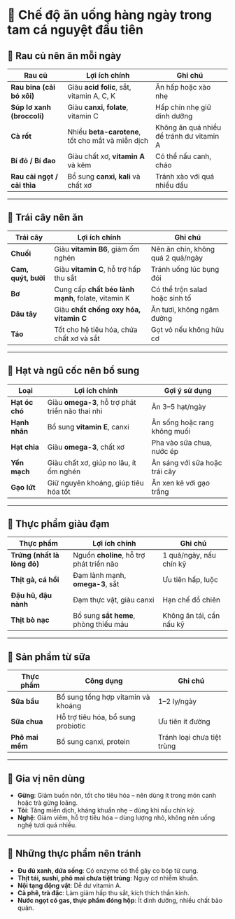 # 🥗 Chế độ ăn uống hàng ngày trong tam cá nguyệt đầu tiên

## 🥬 Rau củ nên ăn mỗi ngày

| **Rau củ**              | **Lợi ích chính**                                     | **Ghi chú**                             |
|-------------------------|--------------------------------------------------------|-----------------------------------------|
| **Rau bina (cải bó xôi)**   | Giàu **acid folic**, sắt, vitamin A, C, K               | Ăn hấp hoặc xào nhẹ                      |
| **Súp lơ xanh (broccoli)** | Giàu **canxi, folate**, vitamin C                      | Hấp chín nhẹ giữ dinh dưỡng              |
| **Cà rốt**                  | Nhiều **beta-carotene**, tốt cho mắt và miễn dịch      | Không ăn quá nhiều để tránh dư vitamin A |
| **Bí đỏ / Bí đao**                   | Giàu chất xơ, **vitamin A** và kẽm                     | Có thể nấu canh, cháo                     |
| **Rau cải ngọt / cải thìa**| Bổ sung **canxi, kali** và chất xơ                     | Tránh xào với quá nhiều dầu              |

---

## 🍊 Trái cây nên ăn

| **Trái cây**       | **Lợi ích chính**                                  | **Ghi chú**                             |
|--------------------|-----------------------------------------------------|-----------------------------------------|
| **Chuối**          | Giàu **vitamin B6**, giảm ốm nghén                 | Nên ăn chín, không quá 2 quả/ngày       |
| **Cam, quýt, bưởi**| Giàu **vitamin C**, hỗ trợ hấp thu sắt              | Tránh uống lúc bụng đói                 |
| **Bơ**             | Cung cấp **chất béo lành mạnh**, folate, vitamin K | Có thể trộn salad hoặc sinh tố          |
| **Dâu tây**        | Giàu **chất chống oxy hóa, vitamin C**             | Ăn tươi, không ngâm đường               |
| **Táo**            | Tốt cho hệ tiêu hóa, chứa chất xơ và sắt           | Gọt vỏ nếu không hữu cơ                 |

---

## 🥜 Hạt và ngũ cốc nên bổ sung

| **Loại**          | **Lợi ích chính**                                | **Gợi ý sử dụng**                         |
|-------------------|---------------------------------------------------|-------------------------------------------|
| **Hạt óc chó**    | Giàu **omega-3**, hỗ trợ phát triển não thai nhi | Ăn 3–5 hạt/ngày                           |
| **Hạnh nhân**     | Bổ sung **vitamin E**, canxi                     | Ăn sống hoặc rang không muối              |
| **Hạt chia**      | Giàu **omega-3**, chất xơ                        | Pha vào sữa chua, nước ép                 |
| **Yến mạch**      | Giàu chất xơ, giúp no lâu, ít ốm nghén           | Ăn sáng với sữa hoặc trái cây             |
| **Gạo lứt**       | Giữ nguyên khoáng, giúp tiêu hóa tốt             | Ăn xen kẽ với gạo trắng                   |

---

## 🍳 Thực phẩm giàu đạm

| **Thực phẩm**      | **Lợi ích chính**                                     | **Ghi chú**                        |
|--------------------|--------------------------------------------------------|------------------------------------|
| **Trứng (nhất là lòng đỏ)** | Nguồn **choline**, hỗ trợ phát triển não         | 1 quả/ngày, nấu chín kỹ             |
| **Thịt gà, cá hồi**| Đạm lành mạnh, **omega-3**, sắt                       | Ưu tiên hấp, luộc                   |
| **Đậu hũ, đậu nành**| Đạm thực vật, giàu canxi                              | Hạn chế đồ chiên                    |
| **Thịt bò nạc**    | Bổ sung **sắt heme**, phòng thiếu máu                 | Không ăn tái, cần nấu kỹ            |

---

## 🥛 Sản phẩm từ sữa

| **Thực phẩm**   | **Công dụng**                                  | **Ghi chú**                    |
|------------------|-------------------------------------------------|--------------------------------|
| **Sữa bầu**     | Bổ sung tổng hợp vitamin và khoáng              | 1–2 ly/ngày                   |
| **Sữa chua**    | Hỗ trợ tiêu hóa, bổ sung probiotic              | Ưu tiên ít đường              |
| **Phô mai mềm** | Bổ sung canxi, protein                          | Tránh loại chưa tiệt trùng    |

---

## 🌿 Gia vị nên dùng

- **Gừng**: Giảm buồn nôn, tốt cho tiêu hóa – nên dùng ít trong món canh hoặc trà gừng loãng.  
- **Tỏi**: Tăng miễn dịch, kháng khuẩn nhẹ – dùng khi nấu chín kỹ.  
- **Nghệ**: Giảm viêm, hỗ trợ tiêu hóa – dùng lượng nhỏ, không nên uống nghệ tươi quá nhiều.  

---

## 🚫 Những thực phẩm nên tránh

- **Đu đủ xanh, dứa sống**: Có enzyme có thể gây co bóp tử cung.  
- **Thịt tái, sushi, phô mai chưa tiệt trùng**: Nguy cơ nhiễm khuẩn.  
- **Nội tạng động vật**: Dễ dư vitamin A.  
- **Cà phê, trà đặc**: Làm giảm hấp thu sắt, kích thích thần kinh.  
- **Nước ngọt có gas, thực phẩm đóng hộp**: Ít dinh dưỡng, nhiều chất bảo quản.  
